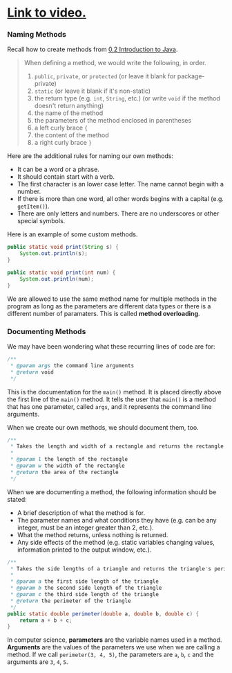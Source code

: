 # [Link to video.](https://www.youtube.com/watch?v=JKgrUfLwg18&list=PLVD25niNi0BnyWtuQTSchyZWbQrMq_PUu)

### Naming Methods

Recall how to create methods from [0.2 Introduction to Java](https://github.com/MissStrong/ICS4U/blob/main/Unit%201/0.2%20Introduction%20to%20Java.md).

> When defining a method, we would write the following, in order.    
> 1. `public`, `private`, or `protected` (or leave it blank for package-private)    
> 2. `static` (or leave it blank if it's non-static)    
> 3. the return type (e.g. `int`, `String`, etc.) (or write `void` if the method doesn't return anything)    
> 4. the name of the method    
> 5. the parameters of the method enclosed in parentheses    
> 6. a left curly brace `{`    
> 7. the content of the method    
> 8. a right curly brace `}`    


Here are the additional rules for naming our own methods:

* It can be a word or a phrase.
* It should contain start with a verb. 
* The first character is an lower case letter. The name cannot begin with a number.
* If there is more than one word, all other words begins with a capital (e.g. `getItem()`).
* There are only letters and numbers. There are no underscores or other special symbols.

Here is an example of some custom methods.

```java
public static void print(String s) {
    System.out.println(s);
}

public static void print(int num) {
    System.out.println(num);
}
```

We are allowed to use the same method name for multiple methods in the program as long as the parameters are different data types or there is a different number of paramaters. This is called **method overloading**.

### Documenting Methods

We may have been wondering what these recurring lines of code are for:

```java
/**
 * @param args the command line arguments
 * @return void
 */
```

This is the documentation for the `main()` method. It is placed directly above the first line of the `main()` method. It tells the user that `main()` is a method that has one parameter, called `args`, and it represents the command line arguments. 

When we create our own methods, we should document them, too.

```java
/**
 * Takes the length and width of a rectangle and returns the rectangle's area.
 *
 * @param l the length of the rectangle
 * @param w the width of the rectangle
 * @return the area of the rectangle
 */
```

When we are documenting a method, the following information should be stated:
* A brief description of what the method is for.
* The parameter names and what conditions they have (e.g. can be any integer, must be an integer greater than 2, etc.).
* What the method returns, unless nothing is returned.
* Any side effects of the method (e.g. static variables changing values, information printed to the output window, etc.).

```java
/**
 * Takes the side lengths of a triangle and returns the triangle's perimeter.
 *
 * @param a the first side length of the triangle
 * @param b the second side length of the triangle
 * @param c the third side length of the triangle
 * @return the perimeter of the triangle
 */ 
public static double perimeter(double a, double b, double c) {
    return a + b + c;
}
```

In computer science, **parameters** are the variable names used in a method. **Arguments** are the values of the parameters we use when we are calling a method. If we call `perimeter(3, 4, 5)`, the parameters are `a`, `b`, `c` and the arguments are `3`, `4`, `5`.
